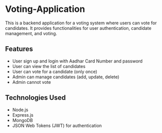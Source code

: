 # Voting-Application
This is a backend application for a voting system where users can vote for candidates. It provides functionalities for user authentication, candidate management, and voting.

## Features
- User sign up and login with Aadhar Card Number and password
- User can view the list of candidates
- User can vote for a candidate (only once)
- Admin can manage candidates (add, update, delete)
- Admin cannot vote

## Technologies Used
- Node.js
- Express.js
- MongoDB
- JSON Web Tokens (JWT) for authentication
